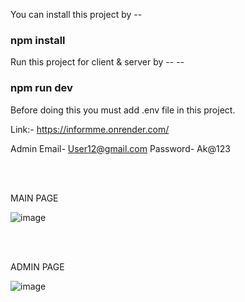 You can install this project by  -- <h3>npm install</h3>

Run this project for client & server  by --           -- <h3> npm run dev </h3>   

Before doing this you must add .env file in this project. 

Link:- https://informme.onrender.com/

Admin Email- User12@gmail.com
Password- Ak@123

<br/>
<br/>

MAIN PAGE

![image](https://github.com/user-attachments/assets/109be45a-6268-4307-9c1b-1da41f0ba86b)

<br/>
<br/>

ADMIN PAGE

![image](https://github.com/user-attachments/assets/edd408f9-7f0b-4dd0-8a2d-741d24390a9d)
